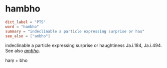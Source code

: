 # hambho

``` toml
dict_label = "PTS"
word = "hambho"
summary = "indeclinable a particle expressing surprise or hau"
see_also = ["ambho"]
```

indeclinable a particle expressing surprise or haughtiness Ja.i.184, Ja.i.494. See also *[ambho](ambho.md)*.

haṃ \+ bho

